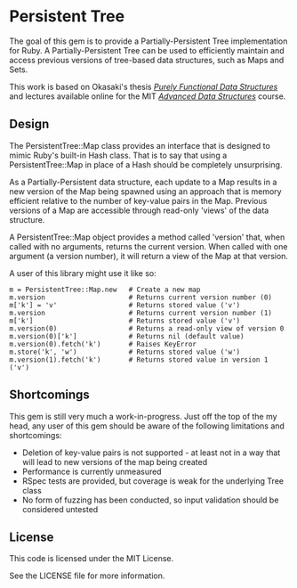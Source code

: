 # Persistent Tree

The goal of this gem is to provide a Partially-Persistent Tree implementation for Ruby. A Partially-Persistent Tree can be used to efficiently maintain and access previous versions of tree-based data structures, such as Maps and Sets.

This work is based on Okasaki's thesis *[Purely Functional Data Structures](http://www.cs.cmu.edu/~rwh/theses/okasaki.pdf)* and lectures available online for the MIT *[Advanced Data Structures](https://courses.csail.mit.edu/6.851/)* course.

## Design

The PersistentTree::Map class provides an interface that is designed to mimic Ruby's built-in Hash class. That is to say that using a PersistentTree::Map in place of a Hash should be completely unsurprising.

As a Partially-Persistent data structure, each update to a Map results in a new version of the Map being spawned using an approach that is memory efficient relative to the number of key-value pairs in the Map. Previous versions of a Map are accessible through read-only 'views' of the data structure.

A PersistentTree::Map object provides a method called 'version' that, when called with no arguments, returns the current version. When called with one argument (a version number), it will return a view of the Map at that version.

A user of this library might use it like so:

    m = PersistentTree::Map.new   # Create a new map
    m.version                     # Returns current version number (0)
    m['k'] = 'v'                  # Returns stored value ('v')
    m.version                     # Returns current version number (1)
    m['k']                        # Returns stored value ('v')
    m.version(0)                  # Returns a read-only view of version 0
    m.version(0)['k']             # Returns nil (default value)
    m.version(0).fetch('k')       # Raises KeyError
    m.store('k', 'w')             # Returns stored value ('w')
    m.version(1).fetch('k')       # Returns stored value in version 1 ('v')

## Shortcomings

This gem is still very much a work-in-progress. Just off the top of the my head, any user of this gem should be aware of the following limitations and shortcomings:

* Deletion of key-value pairs is not supported - at least not in a way that will lead to new versions of the map being created
* Performance is currently unmeasured
* RSpec tests are provided, but coverage is weak for the underlying Tree class
* No form of fuzzing has been conducted, so input validation should be considered untested

## License

This code is licensed under the MIT License.

See the LICENSE file for more information.
